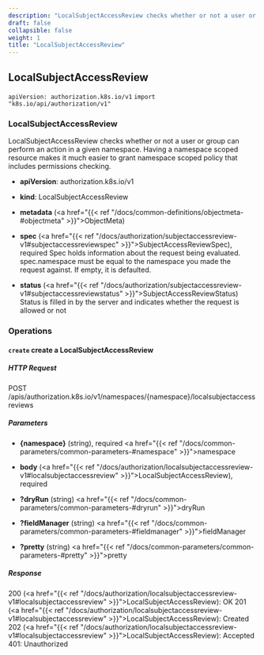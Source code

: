 ```yaml
---
description: "LocalSubjectAccessReview checks whether or not a user or group can perform an action in a given namespace."
draft: false
collapsible: false
weight: 1
title: "LocalSubjectAccessReview"
---
```

## LocalSubjectAccessReview
`apiVersion: authorization.k8s.io/v1`
`import "k8s.io/api/authorization/v1"`
### LocalSubjectAccessReview
LocalSubjectAccessReview checks whether or not a user or group can perform an action in a given namespace. Having a namespace scoped resource makes it much easier to grant namespace scoped policy that includes permissions checking.
- **apiVersion**: authorization.k8s.io/v1
  
- **kind**: LocalSubjectAccessReview
  
- **metadata** (<a href="{{< ref "/docs/common-definitions/objectmeta-#objectmeta" >}}">ObjectMeta</a>)
  
- **spec** (<a href="{{< ref "/docs/authorization/subjectaccessreview-v1#subjectaccessreviewspec" >}}">SubjectAccessReviewSpec</a>), required
  Spec holds information about the request being evaluated.  spec.namespace must be equal to the namespace you made the request against.  If empty, it is defaulted.
- **status** (<a href="{{< ref "/docs/authorization/subjectaccessreview-v1#subjectaccessreviewstatus" >}}">SubjectAccessReviewStatus</a>)
  Status is filled in by the server and indicates whether the request is allowed or not
### Operations
#### `create` create a LocalSubjectAccessReview

##### HTTP Request
POST /apis/authorization.k8s.io/v1/namespaces/{namespace}/localsubjectaccessreviews

##### Parameters
  - **{namespace}** (string), required
    <a href="{{< ref "/docs/common-parameters/common-parameters-#namespace" >}}">namespace</a>
  - **body** (<a href="{{< ref "/docs/authorization/localsubjectaccessreview-v1#localsubjectaccessreview" >}}">LocalSubjectAccessReview</a>), required
    
  - **?dryRun** (string)
    <a href="{{< ref "/docs/common-parameters/common-parameters-#dryrun" >}}">dryRun</a>
  - **?fieldManager** (string)
    <a href="{{< ref "/docs/common-parameters/common-parameters-#fieldmanager" >}}">fieldManager</a>
  - **?pretty** (string)
    <a href="{{< ref "/docs/common-parameters/common-parameters-#pretty" >}}">pretty</a>

##### Response
200 (<a href="{{< ref "/docs/authorization/localsubjectaccessreview-v1#localsubjectaccessreview" >}}">LocalSubjectAccessReview</a>): OK
201 (<a href="{{< ref "/docs/authorization/localsubjectaccessreview-v1#localsubjectaccessreview" >}}">LocalSubjectAccessReview</a>): Created
202 (<a href="{{< ref "/docs/authorization/localsubjectaccessreview-v1#localsubjectaccessreview" >}}">LocalSubjectAccessReview</a>): Accepted
401: Unauthorized
